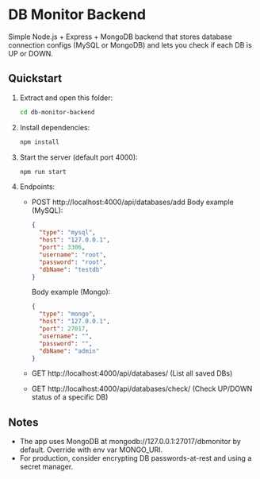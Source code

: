 # DB Monitor Backend

Simple Node.js + Express + MongoDB backend that stores database connection configs (MySQL or MongoDB)
and lets you check if each DB is UP or DOWN.

## Quickstart

1) Extract and open this folder:
   ```bash
   cd db-monitor-backend
   ```

2) Install dependencies:
   ```bash
   npm install
   ```

3) Start the server (default port 4000):
   ```bash
   npm run start
   ```

4) Endpoints:
   - POST http://localhost:4000/api/databases/add
     Body example (MySQL):
     ```json
     {
       "type": "mysql",
       "host": "127.0.0.1",
       "port": 3306,
       "username": "root",
       "password": "root",
       "dbName": "testdb"
     }
     ```
     Body example (Mongo):
     ```json
     {
       "type": "mongo",
       "host": "127.0.0.1",
       "port": 27017,
       "username": "",
       "password": "",
       "dbName": "admin"
     }
     ```

   - GET http://localhost:4000/api/databases/
     (List all saved DBs)

   - GET http://localhost:4000/api/databases/check/<id>
     (Check UP/DOWN status of a specific DB)

## Notes
- The app uses MongoDB at mongodb://127.0.0.1:27017/dbmonitor by default.
  Override with env var MONGO_URI.
- For production, consider encrypting DB passwords-at-rest and using a secret manager.

